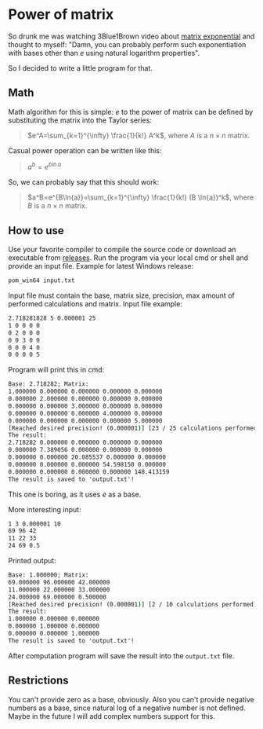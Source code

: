 # Power of matrix
So drunk me was watching 3Blue1Brown video about [matrix exponential](https://youtu.be/O85OWBJ2ayo) and thought to myself: "Damn, you can probably perform such exponentiation with bases other than $e$ using natural logarithm properties".

So I decided to write a little program for that.

## Math
Math algorithm for this is simple:
$e$ to the power of matrix can be defined by substituting the matrix into the Taylor series:
> $e^A=\sum_{k=1}^{\infty} \frac{1}{k!} A^k$, where $A$ is a $n \times n$ matrix.

Casual power operation can be written like this:
> $a^b=e^{b \ln{a}}$

So, we can probably say that this should work:
> $a^B=e^{B\ln{a}}=\sum_{k=1}^{\infty} \frac{1}{k!} (B \ln{a})^k$, where $B$ is a $n \times n$ matrix.

## How to use
Use your favorite compiler to compile the source code or download an executable from [releases](https://github.com/sashokdimasik/pow-of-matrix/releases). Run the program via your local cmd or shell and provide an input file. Example for latest Windows release:

```cmd
pom_win64 input.txt
```

Input file must contain the base, matrix size, precision, max amount of performed calculations and matrix. Input file example:
```txt
2.718281828 5 0.000001 25
1 0 0 0 0
0 2 0 0 0
0 0 3 0 0
0 0 0 4 0
0 0 0 0 5
```
Program will print this in cmd:
```cmd
Base: 2.718282; Matrix:
1.000000 0.000000 0.000000 0.000000 0.000000
0.000000 2.000000 0.000000 0.000000 0.000000
0.000000 0.000000 3.000000 0.000000 0.000000
0.000000 0.000000 0.000000 4.000000 0.000000
0.000000 0.000000 0.000000 0.000000 5.000000
[Reached desired precision! (0.000001)] [23 / 25 calculations performed]
The result:
2.718282 0.000000 0.000000 0.000000 0.000000
0.000000 7.389056 0.000000 0.000000 0.000000
0.000000 0.000000 20.085537 0.000000 0.000000
0.000000 0.000000 0.000000 54.598150 0.000000
0.000000 0.000000 0.000000 0.000000 148.413159
The result is saved to 'output.txt'!
```
This one is boring, as it uses $e$ as a base.

More interesting input:

```txt
1 3 0.000001 10
69 96 42
11 22 33
24 69 0.5
```
Printed output:
```cmd
Base: 1.000000; Matrix:
69.000000 96.000000 42.000000
11.000000 22.000000 33.000000
24.000000 69.000000 0.500000
[Reached desired precision! (0.000001)] [2 / 10 calculations performed]
The result:
1.000000 0.000000 0.000000
0.000000 1.000000 0.000000
0.000000 0.000000 1.000000
The result is saved to 'output.txt'!
```

After computation program will save the result into the ```output.txt``` file.

## Restrictions
You can't provide zero as a base, obviously. Also you can't provide negative numbers as a base, since natural log of a negative number is not defined. Maybe in the future I will add complex numbers support for this.
